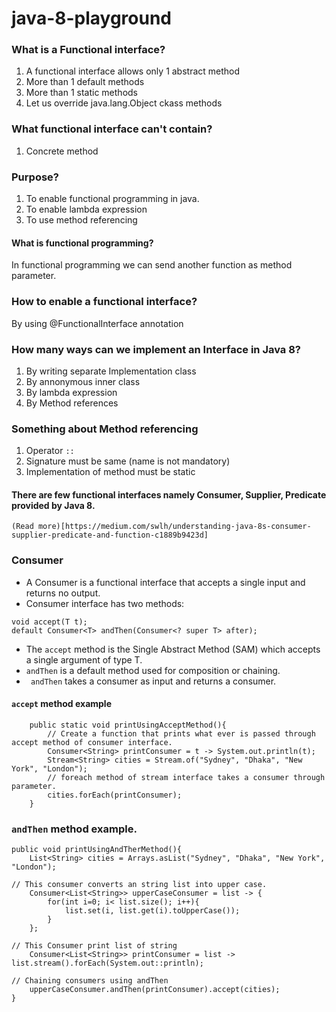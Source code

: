 # java-8-playground
### What is a Functional interface?

1. A functional interface allows only 1 abstract method
2. More than 1 default methods
3. More than 1 static methods
4. Let us override java.lang.Object ckass methods

### What functional interface can't contain?
1. Concrete method

### Purpose?

1. To enable functional programming in java.
2. To enable lambda expression
3. To use method referencing 

#### What is functional programming?

In functional programming we can send another function as method parameter.


### How to enable a functional interface?

By using @FunctionalInterface annotation


### How many ways can we implement an Interface in Java 8?

1. By writing separate Implementation class
2. By annonymous inner class 
3. By lambda expression
3. By Method references


### Something about Method referencing

1. Operator ``::``
2. Signature must be same (name is not mandatory)
3. Implementation of method must be static


#### There are few functional interfaces namely Consumer, Supplier, Predicate provided by Java 8.

``` (Read more)[https://medium.com/swlh/understanding-java-8s-consumer-supplier-predicate-and-function-c1889b9423d] ```

### Consumer

- A Consumer is a functional interface that accepts a single input and returns no output.
- Consumer interface has two methods:

```
void accept(T t);
default Consumer<T> andThen(Consumer<? super T> after);
```
- The ```accept``` method is the Single Abstract Method (SAM) which accepts a single argument of type T.
- ```andThen``` is a default method used for composition or chaining.
- ``` andThen``` takes a consumer as input and returns a consumer.

#### ``` accept ``` method example


```
	public static void printUsingAcceptMethod(){
		// Create a function that prints what ever is passed through accept method of consumer interface.
	    Consumer<String> printConsumer = t -> System.out.println(t);
	    Stream<String> cities = Stream.of("Sydney", "Dhaka", "New York", "London");
	    // foreach method of stream interface takes a consumer through parameter.
	    cities.forEach(printConsumer);
	}

```

### ```andThen``` method example.

``` 
public void printUsingAndTherMethod(){
    List<String> cities = Arrays.asList("Sydney", "Dhaka", "New York", "London");

// This consumer converts an string list into upper case.
    Consumer<List<String>> upperCaseConsumer = list -> {
        for(int i=0; i< list.size(); i++){
            list.set(i, list.get(i).toUpperCase());
        }
    };
    
// This Consumer print list of string 
    Consumer<List<String>> printConsumer = list -> list.stream().forEach(System.out::println);

// Chaining consumers using andThen
    upperCaseConsumer.andThen(printConsumer).accept(cities);
}

``` 



